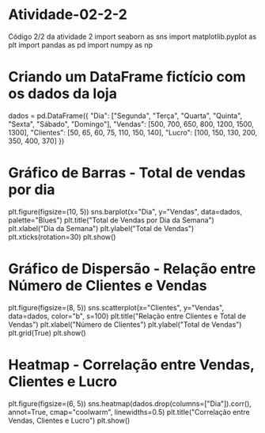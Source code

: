 # Atividade-02-2-2
Código 2/2 da atividade 2
import seaborn as sns
import matplotlib.pyplot as plt
import pandas as pd
import numpy as np

# Criando um DataFrame fictício com os dados da loja
dados = pd.DataFrame({
    "Dia": ["Segunda", "Terça", "Quarta", "Quinta", "Sexta", "Sábado", "Domingo"],
    "Vendas": [500, 700, 650, 800, 1200, 1500, 1300],
    "Clientes": [50, 65, 60, 75, 110, 150, 140],
    "Lucro": [100, 150, 130, 200, 350, 400, 370]
})

# Gráfico de Barras - Total de vendas por dia
plt.figure(figsize=(10, 5))
sns.barplot(x="Dia", y="Vendas", data=dados, palette="Blues")
plt.title("Total de Vendas por Dia da Semana")
plt.xlabel("Dia da Semana")
plt.ylabel("Total de Vendas")
plt.xticks(rotation=30)
plt.show()

# Gráfico de Dispersão - Relação entre Número de Clientes e Vendas
plt.figure(figsize=(8, 5))
sns.scatterplot(x="Clientes", y="Vendas", data=dados, color="b", s=100)
plt.title("Relação entre Clientes e Total de Vendas")
plt.xlabel("Número de Clientes")
plt.ylabel("Total de Vendas")
plt.grid(True)
plt.show()

# Heatmap - Correlação entre Vendas, Clientes e Lucro
plt.figure(figsize=(6, 5))
sns.heatmap(dados.drop(columns=["Dia"]).corr(), annot=True, cmap="coolwarm", linewidths=0.5)
plt.title("Correlação entre Vendas, Clientes e Lucro")
plt.show()
